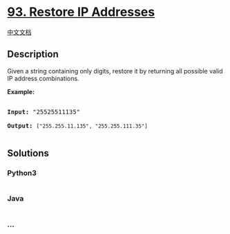 # [93. Restore IP Addresses](https://leetcode.com/problems/restore-ip-addresses)

[中文文档](/solution/0000-0099/0093.Restore%20IP%20Addresses/README.md)

## Description
<p>Given a string containing only digits, restore it by returning all possible valid IP address combinations.</p>



<p><strong>Example:</strong></p>



<pre>

<strong>Input:</strong> &quot;25525511135&quot;

<strong>Output:</strong> <code>[&quot;255.255.11.135&quot;, &quot;255.255.111.35&quot;]

</code></pre>




## Solutions


<!-- tabs:start -->

### **Python3**

```python

```

### **Java**

```java

```

### **...**
```

```

<!-- tabs:end -->